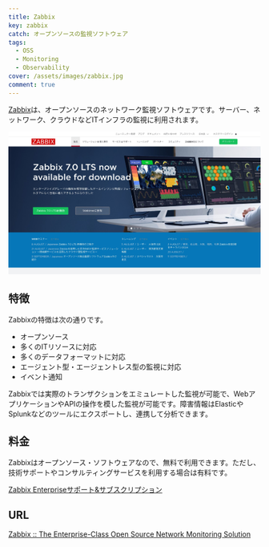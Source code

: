 ```yaml
---
title: Zabbix
key: zabbix
catch: オープンソースの監視ソフトウェア
tags:
  - OSS
  - Monitoring
  - Observability
cover: /assets/images/zabbix.jpg
comment: true
---
```


[Zabbix](https://www.zabbix.com/)は、オープンソースのネットワーク監視ソフトウェアです。サーバー、ネットワーク、クラウドなどITインフラの監視に利用されます。

[![ZabbixのWebサイト](/assets/images/zabbix.jpg)](https://www.zabbix.com/)

<!--more-->

## 特徴

Zabbixの特徴は次の通りです。

- オープンソース
- 多くのITリソースに対応
- 多くのデータフォーマットに対応
- エージェント型・エージェントレス型の監視に対応
- イベント通知

Zabbixでは実際のトランザクションをエミュレートした監視が可能で、WebアプリケーションやAPIの操作を模した監視が可能です。障害情報はElasticやSplunkなどのツールにエクスポートし、連携して分析できます。

## 料金

Zabbixはオープンソース・ソフトウェアなので、無料で利用できます。ただし、技術サポートやコンサルティングサービスを利用する場合は有料です。

[Zabbix Enterpriseサポート&サブスクリプション](https://www.zabbix.com/jp/support)

## URL

[Zabbix :: The Enterprise-Class Open Source Network Monitoring Solution](https://www.zabbix.com/)
